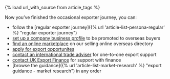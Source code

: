 {% load url_with_source from article_tags %}

Now you&rsquo;ve finished the occasional exporter journey, you can:

- follow the [regular exporter journey]({% url 'article-list-persona-regular' %} "regular exporter journey") 
- [set up a company business profile](https://find-a-buyer.export.great.gov.uk/ "Find a buyer") to be promoted to overseas buyers
- [find an online marketplace](https://selling-online-overseas.export.great.gov.uk/ "Selling online overseas") on our selling online overseas directory
- [apply for export opportunites](https://opportunities.export.great.gov.uk/ "Export opportunities")
- [contact an international trade adviser](https://www.contactus.trade.gov.uk/office-finder/ "contact an ITA") for one-to-one export support
- [contact UK Export Finance](https://www.contactus.trade.gov.uk/enquiry/topic "contact UKEF") for support with finance
- [browse the guidance]({% url 'article-list-market-research' %} "export guidance - market research") in any order 
